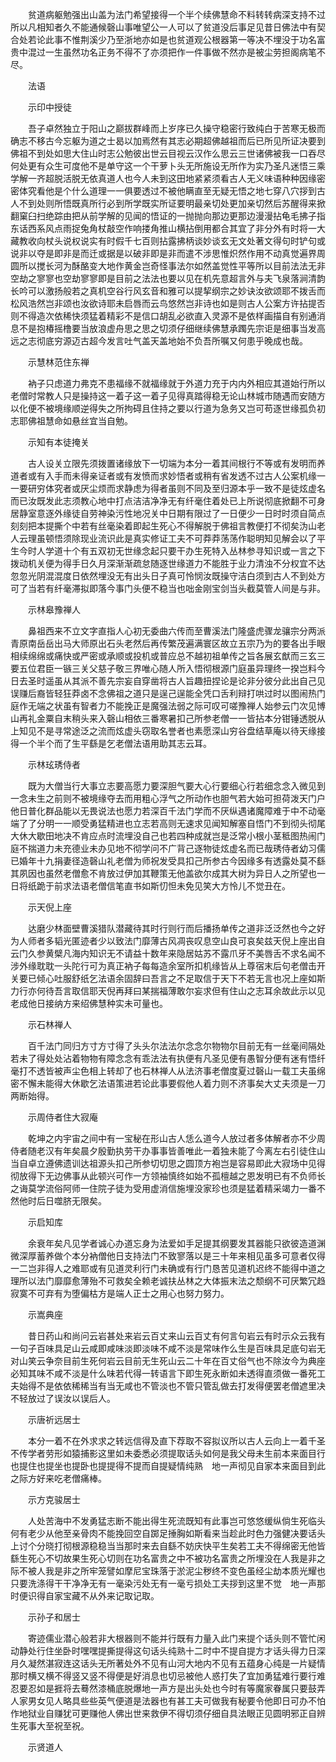 <!-- { "loadSidebar": true } -->
　　贫道病躯勉强出山盖为法门希望接得一个半个续佛慧命不料转转病深支持不过所以凡相知者久不能通候磬山事唯望公一人可以了贫道没后事足见昔日佛法中有契合处若论此事不惟荆溪少乃至浙地亦如是也贫道观公根器第一等决不埋没于功名富贵中混过一生虽然功名正务不得不了亦须把作一件事做不然亦是被尘劳担阁病笔不尽。

　　法语

　　示印中授徒

　　吾子卓然独立于阳山之巅拔群峰而上岁序已久操守稳密行致纯白于苦寒无极而确志不移古今忘躯为道之士曷以加焉然有其志必期超佛越祖而后已所见所证决要到佛祖不到处如思大住山时志公勉彼出世云目视云汉作么思云三世诸佛被我一口吞尽何处更有众生可度他不是单守这一个干萝卜头无所施设无所作为实乃圣凡迷悟三乘学解一齐超脱活脱无依真道人也今人未到这田地紧紧须看古人无义味语种种因缘密密体究看他是个什么道理一一俱要透过不被他瞒直至无疑无悟之地七穿八穴拶到古人不到处则所悟既真所行必到所学既实所证要明最亲切处更加亲切然后苏醒得来掀翻窠臼扫绝踪由把从前学解的见闻的悟证的一抛抛向那边更那边漫漫拈龟毛拂子指东话西系风点雨捉兔角杖敲空作响搂角推山横拈倒用都合其宜了非分外有时将一大藏教收向杖头说权说实有时假千七百则拈露拂柄谈妙谈玄无文处著文得句时铲句或说非以夺是即非是而迁或据是以破非即是非而遣不涉思惟炽然作用不动真觉遍界周圆所以搅长河为酥酪变大地作黄金岂奇怪事法尔如然盖觉性平等所以目前法法无非空劫之寥寥也空劫寥寥即是目前之法法也要以见在机先意超言外与夫飞泉落涧清韵长吟可以激扬般若之真机空谷行风玄音和雅可以提挈纲宗之妙诀汝欲颂耶不拨舌而松风浩然岂非颂也汝欲诗耶未启唇而云鸟悠然岂非诗也如是则古人公案方许拈提否则不得造次依稀快须猛着精彩不是信口胡乱必欲直入灵源不是依样画描自有别通消息不是抱椿摇橹要当放浪虚舟思之思之切须仔细继续佛慧承躅先宗讵是细事当发高远之志彻底穷源迈古超今发言吐气盖天盖地始不负吾所嘱又何患乎晚成也哉。

　　示慧林范住东禅

　　衲子只虑道力弗克不患福缘不就福缘就于外道力充于内内外相应其道始行所以老僧时常教人只是操持这一着子这一着子见得真踏得稳无论山林城市随遇而安随方以化便不被境缘顺逆得失之所拘碍且住持之要以行道为急务又岂可苟逐世缘孤负初志耶佛祖慧命如悬丝宜当自勉。

　　示知有本徒掩关

　　古人设关立限先须拨置诸缘放下一切端为本分一着其间根行不等或有发明而养道者或有入手而未得亲证者或有发愤而求妙悟者或稍有省发透不过古人公案机缘一一要研穷体究者或厌尘烦而求静虑为得者虽则不同及至归源本乎一致不是徒炫虚名而已汝既发此志须教心地中打点洁洁净净无有纤毫住着处已上所说彻底掀翻不可身居静室意逐外缘徒自劳神染污性地况关中日期有限过了一日便少一日时时须自简点刻刻把本提撕个中若有丝毫染着即起生死心不得解脱于佛祖言教便打不彻矣沩山老人云理虽顿悟须除现业流识此是真实修证工夫不可莽莽荡荡作聪明知见解会以了平生今时人学道十个有五双初无世缘念起只要干办生死特入丛林参寻知识或一言之下拨动机关便为得手日久月深渐渐疏怠随逐世缘道力不能胜于业力清浊不分权宜不达忽忽光阴混混度日依然埋没无有出头日子真可怜悯汝既操守洁白须到古人不到处方可了当若有纤毫滞拟即落今事门头便不稳当也咄金刚宝剑当头截莫管人间是与非。

　　示林皋豫禅人

　　鼻祖西来不立文字直指人心初无委曲六传而至曹溪法门隆盛虎骤龙骧宗分两派青原南岳岳出马大师原出石头老然后再传繁茂遍满寰区故立五宗乃为的要各出手眼相续绵绵或痛快或严密或承顺或投机或普应总不越初祖单传之旨各展玄猷而三玄三要五位君臣一镞三关父慈子敬三界唯心随人所入悟彻根源门庭虽异理终一揆岂料今日去圣时遥虽从其派不善先宗妄自穿凿将古人旨趣扭捏论是论非分彼分此出自己见误赚后裔皆轻狂莽卤不念佛祖之道只是逞己逞能全凭口舌利辩打哄过时以图闹热门庭作无端之状虽有智者力不能挽正是魔强法弱之际可叹可嗟豫禅人始参云门次见博山再礼金粟自末稍头来入磬山相依三番寒暑扣己所参老僧一一皆拈本分钳锤透脱从上知见不是寻常途泛之流而炫虚头窃取名誉者也素愿深山穷谷盘结草庵以待天缘接得一个半个而了生平繇是乞老僧法语用助其志云耳。

　　示林玹琇侍者

　　既为大僧当行大事立志要高愿力要深胆气要大心行要细心行若细念念入微见到一念未生之前则不被境缘夺去而用粗心浮气之所动作也胆气若大始可担荷泼天门户他日普化群品能以无畏说法也愿力若深百千法门学而不厌纵遇诸魔障难于中不动毫端了了分明一一顺受勇猛精进也立志若高则无速求见闻知解塞自悟门不到彻头彻尾大休大歇田地决不肯应点时流埋没自己也若四种成就岂是泛常小根小茎秪图热闹门庭不揣道力未充德业未办见地不彻学问不广背己逐物徒炫虚名而已哉琇侍者幼习儒已婚年十九捐妻径造磬山礼老僧为师祝发受具扣己所参古今因缘多有透露处莫不繇其夙因也虽然老僧愈不肯放过伊加其鞭策无他盖欲尔成其大树为异日人之所望也一日将纸跪于前求法语老僧信笔直书如斯忉怛未免见笑大方怜儿不觉丑在。

　　示天倪上座

　　达磨少林面壁曹溪猎队潜藏待其时行则行而后播扬单传之道非泛泛然也今之好为人师者多韬光匿迹者少以致法门靡薄古风凋丧叹息空山良可哀矣兹天倪上座出自云门久参黄檗凡海内知识无不请益十数年来隐居姑苏不露爪牙不美唇舌不求名闻不涉外缘耽耽一头陀行可为真正衲子每每造余室所扣机缘皆从上尊宿末后句老僧击开关要已倾心吐服舒纸乞法语余固辞曰吾言之不足取信于天下不若无言也况上座如斯力行亦何待吾言取信耶天倪再拜曰某揣福薄敢尔妄求但有住山之志耳余故此示以见老成他日接纳方来绍佛慧种实未可量也。

　　示石林禅人

　　百千法门同归方寸方寸得了头头尔法法尔念念尔物物尔目前无有一丝毫间隔处若未了得处处沾着物物有障念念有乖法法有执便有凡圣见便有愚智分便有迷有悟纤毫打不透皆被声尘色相上转却了也石林禅人从法济事老僧度夏过磬山一载工夫虽绵密不懈未能得大休歇乞法语策进若论此事要假他人着力则不济事矣大丈夫须是一刀两断始得。

　　示周侍者住大寂庵

　　乾坤之内宇宙之间中有一宝秘在形山古人恁么道今人放过者多体解者亦不少周侍者随老汉有年矣晨夕殷勤执劳干办事事皆善唯此一着独未能了今离左右引徒住山当自卓立遵佛遗训达祖源头扣己所参切切思之圆顶方袍岂是容易即此大寂场中见得彻放得下无边佛事从此顿兴可作一方领袖慎终如始不孤檀越之恩发明已有不负师长之诲莫学流俗阿师一住院子徒为受用虚消信施埋没家珍也须是猛着精采竭力一番不然他时后日噬脐无限矣。

　　示启知库

　　余衰年矣凡见学者诚心办道忘身为法爱如手足提其纲要发其器能只欲彼造道渊微深厚蓄养做个本分衲僧他日支持法门不致寥落以是三十年来相见虽多可意者仅得一二岂非得人之难耶或有见道灵利行门未确或有行门恳苦见道机迟终不能得中道之理所以法门靡靡愈薄殆不可救矣全赖老诚扶丛林之大体振末法之颓纲不可厌繁冗趋寂寞不可弃有为堕偏枯方是端人正士之用心也努力努力。

　　示嵩典座

　　昔日药山和尚问云岩甚处来岩云百丈来山云百丈有何言句岩云有时示众云我有一句子百味具足山云咸即咸味淡即淡味不咸不淡是常味作么生是百味具足底句岩无对山笑云争奈目前生死何岩云目前无生死山云二十年在百丈俗气也不除汝今为典座必知其味不咸不淡是什么味若代得一转语言下即生死永断如未透得直须做一番死工夫始得不是依依稀稀当有当无咸也不管淡也不管只管乱做去打发得便罢老僧遮里决不轻放过了误汝以误后人。

　　示唐祈远居士

　　本分一着不在外求求之转远信得及直下荐取不容拟议所以古人云向上一着千圣不传学者劳形如猿捕影这里如未委悉必须提取话头如何是我父母未生前本来面目行也提住也提坐也提卧也提提得不提而自提疑情纯熟　地一声彻见自家本来面目到此之际方好来吃老僧痛棒。

　　示方克骏居士

　　人处苦海中不发勇猛志断不能出得生死流既知有此事岂可悠悠缓纵倘生死临头何有老少从他至亲骨肉不能挽回空自踯足捶胸如斯看来当趁此时色力强健决要话头上讨个分晓打彻根源稳稳当当那时来去自繇不妨庆快平生矣若工夫不得绵密无他皆繇生死心不切故果生死心切则在功名富贵之中不被功名富贵之所埋没在人我是非之际不被人我是非之所牢笼譬如摩尼宝珠落于淤泥尘秽终不变色虽经尘劫本质光耀也只要洗涤得干干净净无有一毫染污处无有一毫亏损处工夫拶到这里不觉　地一声那时便识得自家宝藏不从外来记取记取。

　　示孙子和居士

　　寄迹儒业潜心般若非大根器则不能并行既有力量入此门来提个话头则不管忙闲动静处行住坐卧时嘿嘿提撕提得这句话头纯熟十二时中不提自提方才话头得力日深月久凝然湛寂连这话头无所著处外不见有山河大地内不见有五蕴身心纯是一片疑情那时横又横不得竖又竖不得便是好消息也切忌被他人惑打失了宜加勇猛难行要行难忍要忍如是捱将去蓦然漆桶底脱爆地一声方是出头处也今时有等魔家眷属只要鼓弄人家男女见人略具些些英气便道是法器也有甚工夫可做我有秘要令他即日可办不怕作地狱业自赚犹可更赚他人佛出世来救伊不得切须仔细自具法眼正见圆明邪正自辨生死事大至祝至祝。

　　示贤道人

